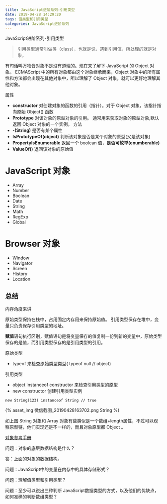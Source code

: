 ```yaml
---
title: JavaScript进阶系列-引用类型
date: 2019-04-28 14:29:20
tags: 值类型和引用类型
categories: JavaScript进阶系列
---
```


JavaScript进阶系列-引用类型

<!-- more -->

> 引用类型通常叫做类（class），也就是说，遇到引用值，所处理的就是对象。

有句话叫万物皆对象不是没有道理的。现在来了解下 JavaScript 的 Object 对象。
ECMAScript 中的所有对象都由这个对象继承而来，Object 对象中的所有属性和方法都会出现在其他对象中，所以理解了 Object 对象，就可以更好地理解其他对象。

属性
* **constructor** 对创建对象的函数的引用（指针）。对于 Object 对象，该指针指向原始 Object() 函数
* **Prototype** 对该对象的原型对象的引用。 通常用来获取对象的原型对象,默认返回 Object 对象的一个实例。
方法
* **-(String)** 是否有某个属性
* **IsPrototypeOf(object)** 判断该对象是否是某个对象的原型(父是该对象)
* **PropertyIsEnumerable** 返回一个 boolean 值，**是否可枚举(enumberable)**
* **ValueOf()** 返回该对象的原始值

# JavaScript 对象

* Array
* Number
* Boolean
* Date
* String
* Math
* RegExp
* Global

# Browser 对象

* Window
* Navigator
* Screen
* History
* Location

## 总结

内存角度来讲

原始类型保持在栈中，占用固定内存用来保持原始值。
引用类型保存在堆中，变量只负责保存引用类型的地址。

**赋值**语句执行区别，赋值语句是将变量保存的值复制一份到新的变量中，原始类型保存的是值，而引用类型保存的是引用类型的引用。

原始类型

* typeof 来检查原始类型类型( typeof null // object)

引用类型
* object instanceof constructor 来检查引用类型的原型
* new constructor 创建引用类型实例

```
new String(123) instanceof String // true
```
{% asset_img 微信截图_20190428163702.png String %}

如上图 String 对象和 Array 对象有些类似是一个数组+length属性，不过可以观察原型链，他们实现还是不一样的，而且对象原型都 Object 。

[对象参考手册](http://www.w3school.com.cn/js/js_reference.asp)

问题：对象的底层数据结构是什么？

答：上面的对象的数据结构。

问题：JavaScript中的变量在内存中的具体存储形式？

问题：理解值类型和引用类型？

问题：至少可以说出三种判断 JavaScript数据类型的方式，以及他们的优缺点，如何准确的判断数组类型？